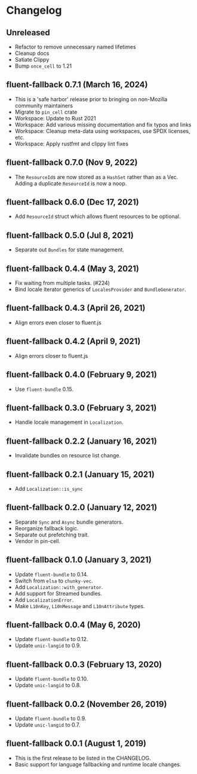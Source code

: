 # Changelog

## Unreleased
  - Refactor to remove unnecessary named lifetimes
  - Cleanup docs
  - Satiate Clippy
  - Bump `once_cell` to 1.21

## fluent-fallback 0.7.1 (March 16, 2024)
  - This is a 'safe harbor' release prior to bringing on non-Mozilla community maintainers
  - Migrate to `pin_cell` crate
  - Workspace: Update to Rust 2021
  - Workspace: Add various missing documentation and fix typos and links
  - Workspace: Cleanup meta-data using workspaces, use SPDX licenses, etc.
  - Workspace: Apply rustfmt and clippy lint fixes

## fluent-fallback 0.7.0 (Nov 9, 2022)
  - The `ResourceId`s are now stored as a `HashSet` rather than as a Vec. Adding a
    duplicate `ResourceId` is now a noop.

## fluent-fallback 0.6.0 (Dec 17, 2021)
  - Add `ResourceId` struct which allows fluent resources to be optional.

## fluent-fallback 0.5.0 (Jul 8, 2021)
  - Separate out `Bundles` for state management.

## fluent-fallback 0.4.4 (May 3, 2021)
  - Fix waiting from multiple tasks. (#224)
  - Bind locale iterator generics of `LocalesProvider` and `BundleGenerator`.

## fluent-fallback 0.4.3 (April 26, 2021)
  - Align errors even closer to fluent.js

## fluent-fallback 0.4.2 (April 9, 2021)
  - Align errors closer to fluent.js

## fluent-fallback 0.4.0 (February 9, 2021)
  - Use `fluent-bundle` 0.15.

## fluent-fallback 0.3.0 (February 3, 2021)
  - Handle locale management in `Localization`.

## fluent-fallback 0.2.2 (January 16, 2021)
  - Invalidate bundles on resource list change.

## fluent-fallback 0.2.1 (January 15, 2021)
  - Add `Localization::is_sync`

## fluent-fallback 0.2.0 (January 12, 2021)
  - Separate `Sync` and `Async` bundle generators.
  - Reorganize fallback logic.
  - Separate out prefetching trait.
  - Vendor in pin-cell.

## fluent-fallback 0.1.0 (January 3, 2021)
  - Update `fluent-bundle` to 0.14.
  - Switch from `elsa` to `chunky-vec`.
  - Add `Localization::with_generator`.
  - Add support for Streamed bundles.
  - Add `LocalizationError`.
  - Make `L10nKey`, `L10nMessage` and `L10nAttribute` types.

## fluent-fallback 0.0.4 (May 6, 2020)
  - Update `fluent-bundle` to 0.12.
  - Update `unic-langid` to 0.9.

## fluent-fallback 0.0.3 (February 13, 2020)
  - Update `fluent-bundle` to 0.10.
  - Update `unic-langid` to 0.8.

## fluent-fallback 0.0.2 (November 26, 2019)
  - Update `fluent-bundle` to 0.9.
  - Update `unic-langid` to 0.7.

## fluent-fallback 0.0.1 (August 1, 2019)

  - This is the first release to be listed in the CHANGELOG.
  - Basic support for language fallbacking and runtime locale changes.

